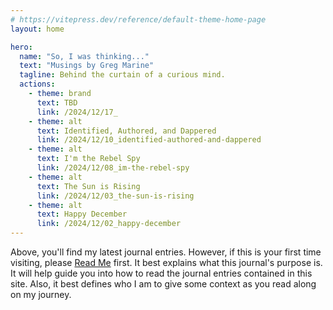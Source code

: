 ```yaml
---
# https://vitepress.dev/reference/default-theme-home-page
layout: home

hero:
  name: "So, I was thinking..."
  text: "Musings by Greg Marine"
  tagline: Behind the curtain of a curious mind.
  actions:
    - theme: brand
      text: TBD
      link: /2024/12/17_
    - theme: alt
      text: Identified, Authored, and Dappered
      link: /2024/12/10_identified-authored-and-dappered
    - theme: alt
      text: I'm the Rebel Spy
      link: /2024/12/08_im-the-rebel-spy
    - theme: alt
      text: The Sun is Rising
      link: /2024/12/03_the-sun-is-rising
    - theme: alt
      text: Happy December
      link: /2024/12/02_happy-december
---
```


Above, you'll find my latest journal entries. However, if this is your first time visiting, please [Read Me](read-me) first. It best explains what this journal's purpose is. It will help guide you into how to read the journal entries contained in this site. Also, it best defines who I am to give some context as you read along on my journey.